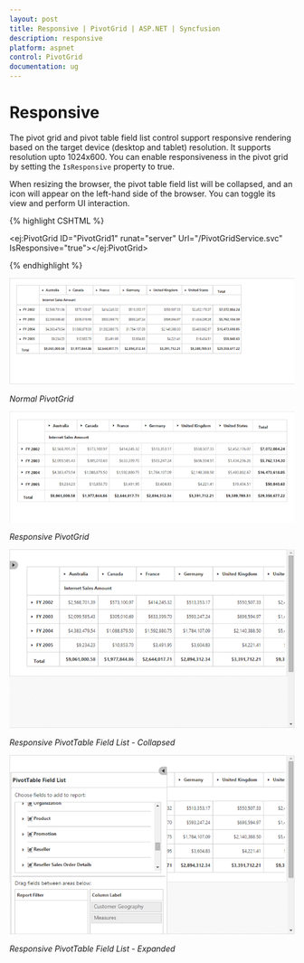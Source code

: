 ```yaml
---
layout: post
title: Responsive | PivotGrid | ASP.NET | Syncfusion
description: responsive
platform: aspnet
control: PivotGrid
documentation: ug
---
```


# Responsive

The pivot grid and pivot table field list control support responsive rendering based on the target device (desktop and tablet) resolution. It supports resolution upto 1024x600. You can enable responsiveness in the pivot grid by setting the `IsResponsive` property to true.

When resizing the browser, the pivot table field list will be collapsed, and an icon will appear on the left-hand side of the browser. You can toggle its view and perform UI interaction.

{% highlight CSHTML %}

<ej:PivotGrid ID="PivotGrid1" runat="server" Url="/PivotGridService.svc" IsResponsive="true"></ej:PivotGrid>

{% endhighlight %}

![ASP NET pivot grid control with normal layout](Responsive-Layout_images/normal.png)

_Normal PivotGrid_

![ASP NET pivot grid control with responsive layout](Responsive-Layout_images/responsive.png)

_Responsive PivotGrid_

![ASP NET pivot table field list in collapsed state](Responsive-Layout_images/res-schema.png)

_Responsive PivotTable Field List - Collapsed_

![ASP NET pivot table field list in expanded state](Responsive-Layout_images/res-schema1.png)

_Responsive PivotTable Field List - Expanded_

